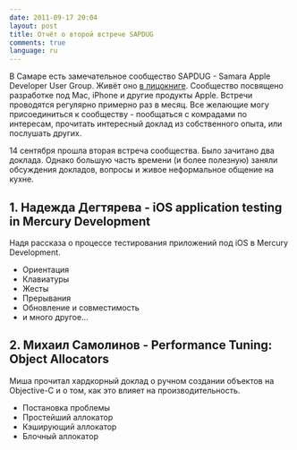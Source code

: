 ```yaml
---
date: 2011-09-17 20:04
layout: post
title: Отчёт о второй встрече SAPDUG
comments: true
language: ru
---
```


В Самаре есть замечательное сообщество SAPDUG - Samara Apple Developer User
Group. Живёт оно [в лицокниге](http://www.facebook.com/groups/sapdug/).
Сообщество посвящено разработке под Mac, iPhone и другие продукты Apple.
Встречи проводятся регулярно примерно раз в месяц. Все желающие могу
присоединиться к сообществу - пообщаться с комрадами по интересам, прочитать
интересный доклад из собственного опыта, или послушать других.

14 сентября прошла вторая встреча сообщества. Было зачитано два доклада.
Однако большую часть времени (и более полезную) заняли обсуждения докладов,
вопросы и живое неформальное общение на кухне.

## 1. Надежда Дегтярева - iOS application testing in Mercury Development

Надя рассказа о процессе тестирования приложений под iOS в Mercury
Development.

  * Ориентация
  * Клавиатуры
  * Жесты
  * Прерывания
  * Обновление и совместимость
  * и много другое...
  

## 2. Михаил Самолинов - Performance Tuning: Object Allocators

Миша прочитал хардкорный доклад о ручном создании объектов на Objective-C и о
том, как это влияет на производительность.

  * Постановка проблемы
  * Простейший аллокатор
  * Кэширующий аллокатор
  * Блочный аллокатор


